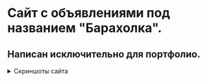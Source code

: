 # Сайт с объявлениями под названием "Барахолка".   
## Написан исключительно для портфолио. 
<details> 
  <summary>Скриншоты сайта</summary>
  
  ![home](/screenshots/home.png?raw=true "Главная страница")<br>
  <b>-------------------------------</b><br>
  ![profile](/screenshots/someones_profile.png?raw=true "Профиль другого пользователя")<br>
  <b>-------------------------------</b><br>
  ![own profile](/screenshots/own_profile.png?raw=true "Свой профиль")<br>
  <b>-------------------------------</b><br>
  ![create_card](/screenshots/create_card.png?raw=true "Создание объявления")<br>
  <b>-------------------------------</b><br>
  ![card](/screenshots/someones_card.png?raw=true "Чужое объявление")<br>
  <b>-------------------------------</b><br>
  ![own card](/screenshots/own_card.png?raw=true "Своё объявление")
</details>
